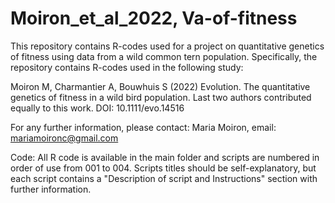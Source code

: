 # Moiron_et_al_2022, Va-of-fitness

This repository contains R-codes used for a project on quantitative genetics of fitness using data from a wild common tern population. Specifically, the repository contains R-codes used in the following study:

Moiron M, Charmantier A, Bouwhuis S (2022) Evolution. The quantitative genetics of fitness in a wild bird population.
Last two authors contributed equally to this work. DOI: 10.1111/evo.14516

For any further information, please contact: Maria Moiron, email: mariamoironc@gmail.com

Code:
All R code is available in the main folder and scripts are numbered in order of use from 001 to 004. Scripts titles should be self-explanatory, but each script contains a "Description of script and Instructions" section with further information.
